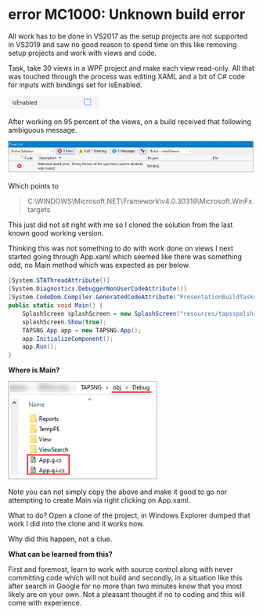 # error MC1000: Unknown build error

All work has to be done in VS2017 as the setup projects are not supported in VS2019 and saw no good reason to spend time on this like removing setup projects and work with views and code.

Task, take 30 views in a WPF project and make each view read-only. All that was touched through the process was editing XAML and a bit of C# code for inputs with bindings set for IsEnabled.

![image](assets/IsEnabled.png)

After working on 95 percent of the views, on a build received that following ambiguous message.

![image](assets/BinaryError.png)

Which points to 

> C:\WINDOWS\Microsoft.NET\Framework\v4.0.30319\Microsoft.WinFx.targets

This just did not sit right with me so I cloned the solution from the last known good working version.

Thinking this was not something to do with work done on views I next started going through App.xaml which seemed like there was something odd, no Main method which was expected as per below.

```csharp
[System.STAThreadAttribute()]
[System.Diagnostics.DebuggerNonUserCodeAttribute()]
[System.CodeDom.Compiler.GeneratedCodeAttribute("PresentationBuildTasks", "4.0.0.0")]
public static void Main() {
    SplashScreen splashScreen = new SplashScreen("resources/tapsspalshscreen.png");
    splashScreen.Show(true);
    TAPSNG.App app = new TAPSNG.App();
    app.InitializeComponent();
    app.Run();
}
```
**Where is Main?**

![image](assets/WhereIsMain.png)


Note you can not simply copy the above and make it good to go nor attempting to create Main via right clicking on App.xaml.

What to do? Open a clone of the project, in Windows Explorer dumped that work I did into the clone and it works now.

Why did this happen, not a clue.

**What can be learned from this?**

First and foremost, learn to work with source control along with never committing code which will not build and secondly, in a situation like this after search in Google for no more than two minutes know that you most likely are on your own. Not a pleasant thought if no to coding and this will come with experience.

